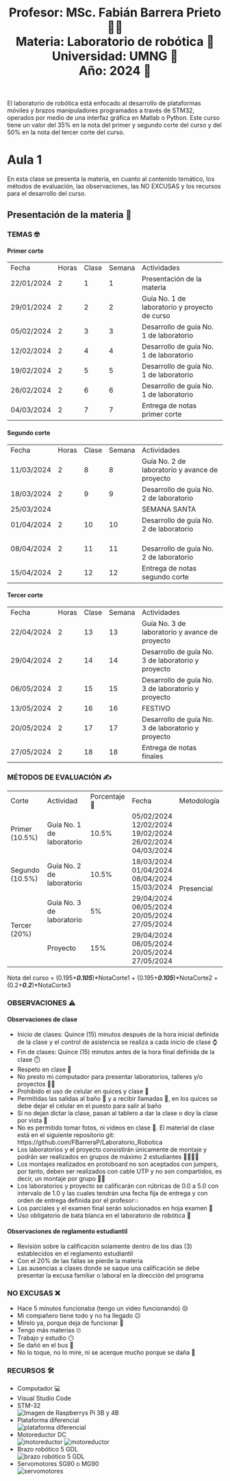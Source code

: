 <h1 align="center">Profesor: MSc. Fabián Barrera Prieto 👨‍🏫<br>
Materia: Laboratorio de robótica 🦾<br>
Universidad: UMNG 🏫<br>
Año: 2024 📅</h1><br>

El laboratorio de robótica está enfocado al desarrollo de plataformas móviles y brazos manipuladores programados a través de STM32, operados por medio de una interfaz gráfica en Matlab o Python. Este curso tiene un valor del 35% en la nota del primer y segundo corte del curso y del 50% en la nota del tercer corte del curso.

<h1>Aula 1</h1>

En esta clase se presenta la materia, en cuanto al contenido temático, los métodos de evaluación, las observaciones, las NO EXCUSAS y los recursos para el desarrollo del curso.

<h2>Presentación de la materia 🚀</h2>

<h3>TEMAS 🤓</h3>

<h4>Primer corte</h4>

<table>
	<tr>
		<td>Fecha</td> <td>Horas</td> <td>Clase</td> <td>Semana</td> <td>Actividades</td>
	</tr>
	<tr>
		<td>22/01/2024</td> <td>2</td> <td>1</td> <td>1</td> <td>Presentación de la materia</td>
	</tr>
	<tr>
		<td>29/01/2024</td> <td>2</td> <td>2</td> <td>2</td> <td>Guía No. 1 de laboratorio y proyecto de curso</td>
	</tr>
	<tr>
		<td>05/02/2024</td> <td>2</td> <td>3</td> <td>3</td> <td>Desarrollo de guía No. 1 de laboratorio</td>
	</tr>
	<tr>
		<td>12/02/2024</td> <td>2</td> <td>4</td> <td>4</td> <td>Desarrollo de guía No. 1 de laboratorio</td>
	</tr>
	<tr>
		<td>19/02/2024</td> <td>2</td> <td>5</td> <td>5</td> <td>Desarrollo de guía No. 1 de laboratorio</td>
	</tr>
	<tr>
		<td>26/02/2024</td> <td>2</td> <td>6</td> <td>6</td> <td>Desarrollo de guía No. 1 de laboratorio</td><!--semana de parciales del primer corte-->
	</tr>
	<tr>
		<td>04/03/2024</td> <td>2</td> <td>7</td> <td>7</td> <td>Entrega de notas primer corte</td>
	</tr><!--última semana de registro de notas del primer corte-->

</table>

<h4>Segundo corte</h4>

<table>
	<tr>
		<td>Fecha</td> <td>Horas</td> <td>Clase</td> <td>Semana</td> <td>Actividades</td>
	</tr>
	<tr>
		<td>11/03/2024</td> <td>2</td> <td>8</td> <td>8</td> <td>Guía No. 2 de laboratorio y avance de proyecto</td>
	</tr>
	<tr>
		<td>18/03/2024</td> <td>2</td> <td>9</td> <td>9</td> <td>Desarrollo de guía No. 2 de laboratorio</td>
	</tr>
	<tr>
		<td>25/03/2024</td> <td></td> <td></td> <td></td> <td>SEMANA SANTA</td>
	</tr>
	<tr>
		<td>01/04/2024</td> <td>2</td> <td>10</td> <td>10</td> <td>Desarrollo de guía No. 2 de laboratorio</td>
	</tr>
	<tr>
		<td>08/04/2024</td> <td>2</td> <td>11</td> <td>11</td> <td><br>Desarrollo de guía No. 2 de laboratorio</td>
	</tr><!--semana de parciales del segundo corte-->
	<tr>
		<td>15/04/2024</td> <td>2</td> <td>12</td> <td>12</td> <td>Entrega de notas segundo corte</td>
	</tr><!--última semana de registro de notas del primer corte-->

</table>

<h4>Tercer corte</h4>

<table>
		<tr>
		<td>Fecha</td> <td>Horas</td> <td>Clase</td> <td>Semana</td> <td>Actividades</td>
	</tr>
	<tr>
		<td>22/04/2024</td> <td>2</td> <td>13</td> <td>13</td> <td>Guía No. 3 de laboratorio y avance de proyecto</td>
	</tr>
	<tr>
		<td>29/04/2024</td> <td>2</td> <td>14</td> <td>14</td> <td>Desarrollo de guía No. 3 de laboratorio y proyecto</td>
	</tr>
	<tr>
		<td>06/05/2024</td> <td>2</td> <td>15</td> <td>15</td> <td>Desarrollo de guía No. 3 de laboratorio y proyecto</td>
	</tr>
	<tr>
		<td>13/05/2024</td> <td>2</td> <td>16</td> <td>16</td> <td>FESTIVO</td>
	</tr><!--Finalización de clases-->
	<tr>
		<td>20/05/2024</td> <td>2</td> <td>17</td> <td>17</td> <td>Desarrollo de guía No. 3 de laboratorio y proyecto</td>
	</tr>
	<tr>
		<td>27/05/2024</td> <td>2</td> <td>18</td> <td>18</td> <td>Entrega de notas finales</td>
	</tr>

</table>

<h3>MÉTODOS DE EVALUACIÓN ✍️</h3>

<table>
	<tr>
		<td>Corte</td>
		<td>Actividad</td>
		<td>Porcentaje 💯</td>
		<td>Fecha</td>
		<td>Metodología</td>
	</tr>
	<tr>
		<td>Primer (10.5%)</td>
		<td>Guía No. 1 de laboratorio</td>
		<td>10.5%</td>
		<td>05/02/2024<br>12/02/2024<br>19/02/2024<br>26/02/2024<br>04/03/2024</td>
		<td rowspan="4">Presencial</td>
	</tr>
	<tr>
		<td>Segundo (10.5%)</td>
		<td>Guía No. 2 de laboratorio</td>
		<td>10.5%</td>
		<td>18/03/2024<br>01/04/2024<br>08/04/2024<br>15/03/2024</td>
	</tr>
	<tr>
		<td rowspan="2">Tercer (20%)</td>
		<td>Guía No. 3 de laboratorio</td>
		<td>5%</td>
		<td>29/04/2024<br>06/05/2024<br>20/05/2024<br>27/05/2024</td>
	</tr>
	<tr>
		<td>Proyecto</td>
		<td>15%</td>
		<td>29/04/2024<br>06/05/2024<br>20/05/2024<br>27/05/2024</td>
	</tr>
</table>

Nota del curso = (0.195+***0.105***)*NotaCorte1 + (0.195+***0.105***)*NotaCorte2 + (0.2+***0.2***)*NotaCorte3

<h3>OBSERVACIONES ⚠️</h3>

<h4>Observaciones de clase</h4>
	<ul>
		<li> Inicio de clases: Quince (15) minutos después de la hora inicial definida de la clase y el control de asistencia se realiza a cada inicio de clase ⌚</li>
		<li> Fin de clases: Quince (15) minutos antes de la hora final definida de la clase ⏱️</li>
		<li> Respeto en clase 🤝</li>
		<li> No presto mi computador para presentar laboratorios, talleres y/o proyectos 🤦‍♂️</li>
		<li> Prohibido el uso de celular en quices y clase 📵</li>
		<li> Permitidas las salidas al baño 🚻 y a recibir llamadas 📲, en los quices se debe dejar el celular en el puesto para salir al baño</li>
		<li> Si no dejan dictar la clase, pasan al tablero a dar la clase o doy la clase por vista 😤</li>
		<li> No es permitido tomar fotos, ni videos en clase 📵. El material de clase está en el siguiente repositorio git: https://github.com/FBarreraP/Laboratorio_Robotica </li>
		<li> Los laboratorios y el proyecto consistirán únicamente de montaje y podrán ser realizados en grupos de máximo 2 estudiantes 🧍‍♂️🧍‍♀️</li>
		<li> Los montajes realizados en protoboard no son aceptados con jumpers, por tanto, deben ser realizados con cable UTP y no son compartidos, es decir, un montaje por grupo 🤷‍♂️</li>
		<li> Los laboratorios y proyecto se calificarán con rúbricas de 0.0 a 5.0 con intervalo de 1.0 y las cuales tendrán una fecha fija de entrega y con orden de entrega definida por el profesor💥</li> 
		<li> Los parciales y el examen final serán solucionados en hoja examen 📄</li> 
		<li> Uso obligatorio de bata blanca en el laboratorio de robótica 🥼</li>
	</ul>

<h4>Observaciones de reglamento estudiantil</h4>
<ul>
	<li> Revisión sobre la calificación solamente dentro de los dias (3) establecidos en el reglamento estudiantil </li>
	<li> Con el 20% de las fallas se pierde la materia</li>
	<li> Las ausencias a clases donde se saque una calificación se debe presentar la excusa familiar o laboral en la dirección del programa</li>
</ul>

<h3>NO EXCUSAS ❌</h3>

<ul>
	<li> Hace 5 minutos funcionaba (tengo un video funcionando) 😒</li>
	<li> Mi compañero tiene todo y no ha llegado 😐</li>
	<li> Mírelo ya, porque deja de funcionar 🤨</li>
	<li> Tengo más materias 🙄</li>
	<li> Trabajo y estudio 😶</li>
	<li> Se dañó en el bus 🤔</li>
	<li> No lo toque, no lo mire, ni se acerque mucho porque se daña 🤨</li>
</ul>


<h3>RECURSOS 🛠️</h3>

<ul>
	<li> Computador 💻</li>
	<li> Visual Studio Code</li>
	<li> STM-32</li>
	<img src="https://www.codeinsideout.com/blog/stm32/stm32-nucleo-boards.png" alt="Imagen de Raspberrys Pi 3B y 4B" caption="Hola"/>
	<li> Plataforma diferencial</li>
    <img src="https://down-id.img.susercontent.com/file/4707898d5ce46da11955f0269f3f5468" alt="plataforma diferencial" caption="Hola"/>
	 <li> Motoreductor DC</li>
    <img src="https://static.wixstatic.com/media/d96bda_8b8831ef4e0541c1839ac31ecdd8241e~mv2.png/v1/fill/w_480,h_480,al_c,q_85,usm_0.66_1.00_0.01,enc_auto/d96bda_8b8831ef4e0541c1839ac31ecdd8241e~mv2.png" alt="motoreductor" caption="Hola"/>
	<img src="https://3dbots.co/wp-content/uploads/2023/05/LUXURY-TIRE.jpg" alt="motoreductor" caption="Hola"/>
	<li> Brazo robótico 5 GDL</li>
	<img src="https://yorobotics.co/wp-content/uploads/2022/10/BRAZO-ROBOTICO-V2.0-MEJORADO.jpg" alt="brazo robótico 5 GDL" caption="Hola"/>
	<li> Servomotores SG90 o MG90</li>
    <img src="https://cdn.shopify.com/s/files/1/0069/0028/5529/files/Servos_fb55bae1-aef3-4bd6-bf0f-f2eff21c849a_large.jpg?v=1565803072" alt="servomotores" caption="Hola"/>
</ul>